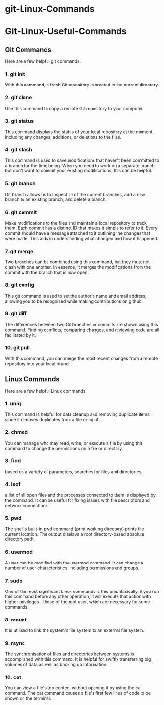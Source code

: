 # git-Linux-Commands

# Git-Linux-Useful-Commands

## Git Commands
Here are a few helpful git commands.

### 1. git init
With this command, a fresh Git repository is created in the current directory.

### 2. git clone
Use this command to copy a remote Git repository to your computer.

### 3. git status
This command displays the status of your local repository at the moment, including any changes, additions, or deletions to the files.

### 4. git stash
This command is used to save modifications that haven't been committed to a branch for the time being. When you need to work on a separate branch but don't want to commit your existing modifications, this can be helpful.

### 5. git branch
Git branch allows us to inspect all of the current branches, add a new branch to an existing branch, and delete a branch.

### 6. git commit
Make modifications to the files and maintain a local repository to track them. Each commit has a distinct ID that makes it simple to refer to it. Every commit should have a message attached to it outlining the changes that were made. This aids in understanding what changed and how it happened.

### 7. git merge
Two branches can be combined using this command, but they must not clash with one another. In essence, it merges the modifications from the commit with the branch that is now open.

### 8. git config
This git command is used to set the author's name and email address, allowing you to be recognised while making contributions on github.

### 9. git diff
The differences between two Git branches or commits are shown using this command. Finding conflicts, comparing changes, and reviewing code are all facilitated by it.

### 10. git pull
With this command, you can merge the most recent changes from a remote repository into your local branch.

## Linux Commands
Here are a few helpful Linux commands.

### 1. uniq
This command is helpful for data cleanup and removing duplicate items since it removes duplicates from a file or input.

### 2. chmod
You can manage who may read, write, or execute a file by using this command to change the permissions on a file or directory.

### 3. find
based on a variety of parameters, searches for files and directories.

### 4. isof
a list of all open files and the processes connected to them is displayed by the command. It can be useful for fixing issues with file descriptors and network connections.

### 5. pwd
The shell's built-in pwd command (print working directory) prints the current location. The output displays a root directory-based absolute directory path.

### 6. usermod
A user can be modified with the usermod command. It can change a number of user characteristics, including permissions and groups.

### 7. sudo
One of the most significant Linux commands is this one. Basically, if you run this command before any other operation, it will execute that action with higher privileges—those of the root user, which are necessary for some commands.

### 8. mount
It is utilised to link the system's file system to an external file system.

### 9. rsync
The synchronisation of files and directories between systems is accomplished with this command. It is helpful for swiftly transferring big volumes of data as well as backing up information.

### 10. cat
You can view a file's top content without opening it by using the cat command. The cat command causes a file's first few lines of code to be shown on the terminal.
